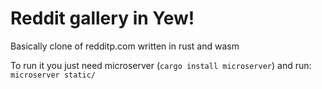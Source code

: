 Reddit gallery in Yew!
====
Basically clone of redditp.com written in rust and wasm

To run it you just need microserver (`cargo install microserver`) and run:\
`microserver static/`
